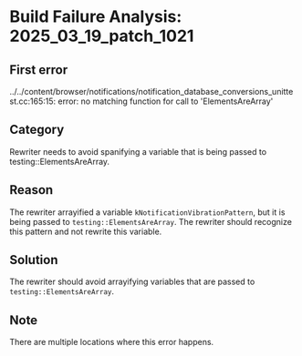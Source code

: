 # Build Failure Analysis: 2025_03_19_patch_1021

## First error

../../content/browser/notifications/notification_database_conversions_unittest.cc:165:15: error: no matching function for call to 'ElementsAreArray'

## Category
Rewriter needs to avoid spanifying a variable that is being passed to testing::ElementsAreArray.

## Reason
The rewriter arrayified a variable `kNotificationVibrationPattern`, but it is being passed to `testing::ElementsAreArray`. The rewriter should recognize this pattern and not rewrite this variable.

## Solution
The rewriter should avoid arrayifying variables that are passed to `testing::ElementsAreArray`.

## Note
There are multiple locations where this error happens.